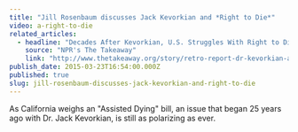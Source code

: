 ```yaml
---
title: "Jill Rosenbaum discusses Jack Kevorkian and *Right to Die*"
video: a-right-to-die
related_articles:
  - headline: "Decades After Kevorkian, U.S. Struggles With Right to Die"
    source: "NPR's The Takeaway"
    link: "http://www.thetakeaway.org/story/retro-report-dr-kevorkian-and-his-legacy/"
publish_date: 2015-03-23T16:54:00.000Z
published: true
slug: jill-rosenbaum-discusses-jack-kevorkian-and-right-to-die
---
```

As California weighs an "Assisted Dying" bill, an issue that began 25 years ago with Dr. Jack Kevorkian, is still as polarizing as ever.

